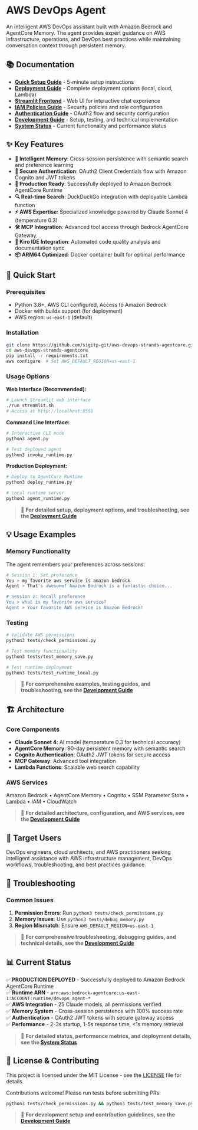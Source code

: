 # AWS DevOps Agent

An intelligent AWS DevOps assistant built with Amazon Bedrock and AgentCore Memory. The agent provides expert guidance on AWS infrastructure, operations, and DevOps best practices while maintaining conversation context through persistent memory.

## 📚 Documentation

- **[Quick Setup Guide](SETUP.md)** - 5-minute setup instructions
- **[Deployment Guide](DEPLOYMENT.md)** - Complete deployment options (local, cloud, Lambda)
- **[Streamlit Frontend](STREAMLIT_FRONTEND.md)** - Web UI for interactive chat experience
- **[IAM Policies Guide](../iampolicies/README.md)** - Security policies and role configuration
- **[Authentication Guide](AUTHENTICATION.md)** - OAuth2 flow and security configuration  
- **[Development Guide](DEVELOPMENT.md)** - Setup, testing, and technical implementation
- **[System Status](STATUS.md)** - Current functionality and performance status

## ✨ Key Features

- **🧠 Intelligent Memory**: Cross-session persistence with semantic search and preference learning
- **🔐 Secure Authentication**: OAuth2 Client Credentials flow with Amazon Cognito and JWT tokens
- **🚀 Production Ready**: Successfully deployed to Amazon Bedrock AgentCore Runtime
- **🔍 Real-time Search**: DuckDuckGo integration with deployable Lambda function
- **⚡ AWS Expertise**: Specialized knowledge powered by Claude Sonnet 4 (temperature 0.3)
- **🛠️ MCP Integration**: Advanced tool access through Bedrock AgentCore Gateway
- **🎯 Kiro IDE Integration**: Automated code quality analysis and documentation sync
- **📦 ARM64 Optimized**: Docker container built for optimal performance

## 🚀 Quick Start

### Prerequisites
- Python 3.8+, AWS CLI configured, Access to Amazon Bedrock
- Docker with buildx support (for deployment)
- AWS region: `us-east-1` (default)

### Installation
```bash
git clone https://github.com/sigitp-git/aws-devops-strands-agentcore.git
cd aws-devops-strands-agentcore
pip install -r requirements.txt
aws configure  # Set AWS_DEFAULT_REGION=us-east-1
```

### Usage Options

**Web Interface (Recommended):**
```bash
# Launch Streamlit web interface
./run_streamlit.sh
# Access at http://localhost:8501
```

**Command Line Interface:**
```bash
# Interactive CLI mode
python3 agent.py

# Test deployed agent
python3 invoke_runtime.py
```

**Production Deployment:**
```bash
# Deploy to AgentCore Runtime
python3 deploy_runtime.py

# Local runtime server
python3 agent_runtime.py
```

> 📖 **For detailed setup, deployment options, and troubleshooting, see the [Deployment Guide](DEPLOYMENT.md)**

## 💡 Usage Examples

### Memory Functionality
The agent remembers your preferences across sessions:

```bash
# Session 1: Set preference
You > my favorite aws service is amazon bedrock
Agent > That's awesome! Amazon Bedrock is a fantastic choice...

# Session 2: Recall preference  
You > what is my favorite aws service?
Agent > Your favorite AWS service is Amazon Bedrock!
```

### Testing
```bash
# Validate AWS permissions
python3 tests/check_permissions.py

# Test memory functionality  
python3 tests/test_memory_save.py

# Test runtime deployment
python3 tests/test_runtime_local.py
```

> 📖 **For comprehensive examples, testing guides, and troubleshooting, see the [Development Guide](DEVELOPMENT.md)**

## 🏗️ Architecture

### Core Components
- **Claude Sonnet 4**: AI model (temperature 0.3 for technical accuracy)
- **AgentCore Memory**: 90-day persistent memory with semantic search
- **Cognito Authentication**: OAuth2 JWT tokens for secure access
- **MCP Gateway**: Advanced tool integration
- **Lambda Functions**: Scalable web search capability

### AWS Services
Amazon Bedrock • AgentCore Memory • Cognito • SSM Parameter Store • Lambda • IAM • CloudWatch

> 📖 **For detailed architecture, configuration, and AWS services, see the [Development Guide](DEVELOPMENT.md)**

## 🎯 Target Users

DevOps engineers, cloud architects, and AWS practitioners seeking intelligent assistance with AWS infrastructure management, DevOps workflows, troubleshooting, and best practices guidance.

## 🔧 Troubleshooting

### Common Issues
1. **Permission Errors**: Run `python3 tests/check_permissions.py`
2. **Memory Issues**: Use `python3 tests/debug_memory.py`  
3. **Region Mismatch**: Ensure `AWS_DEFAULT_REGION=us-east-1`

> 📖 **For comprehensive troubleshooting, debugging guides, and technical details, see the [Development Guide](DEVELOPMENT.md)**

## 📊 Current Status

✅ **PRODUCTION DEPLOYED** - Successfully deployed to Amazon Bedrock AgentCore Runtime  
✅ **Runtime ARN** - `arn:aws:bedrock-agentcore:us-east-1:ACCOUNT:runtime/devops_agent-*`  
✅ **AWS Integration** - 25 Claude models, all permissions verified  
✅ **Memory System** - Cross-session persistence with 100% success rate  
✅ **Authentication** - OAuth2 JWT tokens with secure gateway access  
✅ **Performance** - 2-3s startup, 1-5s response time, <1s memory retrieval  

> 📖 **For detailed status, performance metrics, and deployment details, see the [System Status](STATUS.md)**

## 📄 License & Contributing

This project is licensed under the MIT License - see the [LICENSE](../LICENSE) file for details.

Contributions welcome! Please run tests before submitting PRs:
```bash
python3 tests/check_permissions.py && python3 tests/test_memory_save.py
```

> 📖 **For development setup and contribution guidelines, see the [Development Guide](DEVELOPMENT.md)**